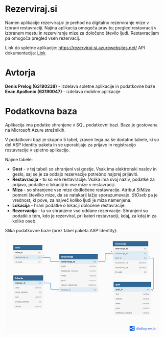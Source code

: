 # Rezerviraj.si
 
Namen aplikacije rezerviraj.si je prehod na digitalno rezerviranje mize v izbrani restavraciji. Najina aplikacija omogoča prav to; pregled restavracij v izbranem mestu in rezerviranje mize za določeno število ljudi. Restavracijam pa omogoča pregled vseh rezervacij. 

Link do spletne aplikacije: https://rezerviraj-si.azurewebsites.net/
API dokumentacija: [Link](https://rezerviraj-si.azurewebsites.net/swagger/index.html)

# Avtorja
**Denis Prelog (63190238)** - izdelava spletne aplikacije in podatkovne baze
**Evan Apollonio (63190047)** - izdelava mobilne aplikacije

# Podatkovna baza

Aplikacija ima podatke shranjene v SQL podatkovni bazi. Baza je gostovana na Microsoft Azure strežnikih.

V podatkovni bazi je skupno 5 tabel, zraven tega pa še dodatne tabele, ki so del ASP Identity paketa in se uporabljajo za prijavo in registracijo restavracije v spletno aplikacijo.

Najine tabele: 
- **Gost** - v tej tabeli so shranjeni vsi gostje. Vsak ima elektronski naslov in geslo, saj se je za oddajo rezervacije potrebno najprej prijaviti.
- **Restavracija** -  tu so vse restavracije. Vsaka ima svoj naziv, podatke za prijavo, podatke o lokaciji in vse mize v restavraciji. 
- **Miza** - so shranjene vse mize dodločene restavracije. Atribut *StMize* pomeni številko mize, da se natakarji lažje sporazumevajo. *StOseb* pa je vrednost, ki pove, za največ koliko ljudi je miza namenjena. 
- **Lokacija** - hrani podatke o lokacji določene restavracije. 
- **Rezervacija** - tu so shranjene vse oddane rezervacije. Shranjeni so podatki o tem, kdo je rezerviral, pri kateri restavraciji, kdaj, za kdaj in za koliko oseb.

Slika podatkovne baze (brez tabel paketa ASP Identity): 
![Baza](img/baza.png)
